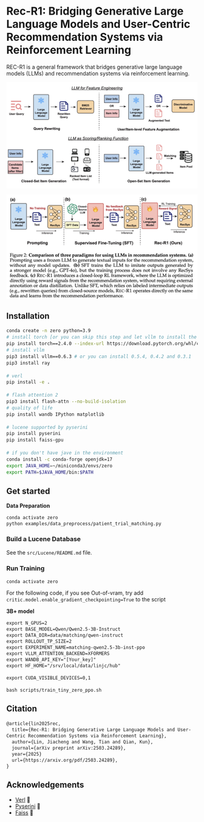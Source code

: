 # Rec-R1: Bridging Generative Large Language Models and User-Centric Recommendation Systems via Reinforcement Learning

REC-R1 is a general framework that bridges generative large language models (LLMs) and recommendation systems via reinforcement learning. 

<p align="center">
  <img  src="resources/llm4rec.png" />
</p>

<p align="center">
  <img  src="resources/rec-r1-compa.png" />
</p>

## Installation

```bash
conda create -n zero python=3.9
# install torch [or you can skip this step and let vllm to install the correct version for you]
pip install torch==2.4.0 --index-url https://download.pytorch.org/whl/cu121
# install vllm
pip3 install vllm==0.6.3 # or you can install 0.5.4, 0.4.2 and 0.3.1
pip3 install ray

# verl
pip install -e .

# flash attention 2
pip3 install flash-attn --no-build-isolation
# quality of life
pip install wandb IPython matplotlib

# lucene supported by pyserini
pip install pyserini
pip install faiss-gpu

# if you don't have jave in the environment
conda install -c conda-forge openjdk=17
export JAVA_HOME=~/miniconda3/envs/zero
export PATH=$JAVA_HOME/bin:$PATH
```


## Get started

**Data Preparation**
```
conda activate zero
python examples/data_preprocess/patient_trial_matching.py
```

### Build a Lucene Database
See the `src/Lucene/README.md` file.

### Run Training
```
conda activate zero
```

For the following code, if you see Out-of-vram, try add `critic.model.enable_gradient_checkpointing=True` to the script


**3B+ model**
```
export N_GPUS=2
export BASE_MODEL=Qwen/Qwen2.5-3B-Instruct
export DATA_DIR=data/matching/qwen-instruct
export ROLLOUT_TP_SIZE=2
export EXPERIMENT_NAME=matching-qwen2.5-3b-inst-ppo
export VLLM_ATTENTION_BACKEND=XFORMERS
export WANDB_API_KEY="[Your_key]"
export HF_HOME="/srv/local/data/linjc/hub"

export CUDA_VISIBLE_DEVICES=0,1

bash scripts/train_tiny_zero_ppo.sh
```

## Citation
```
@article{lin2025rec,
  title={Rec-R1: Bridging Generative Large Language Models and User-Centric Recommendation Systems via Reinforcement Learning},
  author={Lin, Jiacheng and Wang, Tian and Qian, Kun},
  journal={arXiv preprint arXiv:2503.24289},
  year={2025}
  url={https://arxiv.org/pdf/2503.24289}, 
}
```

## Acknowledgements
- [Verl](https://github.com/volcengine/verl) 🔗
- [Pyserini](https://github.com/castorini/pyserini) 🔗
- [Faiss](https://github.com/facebookresearch/faiss) 🔗